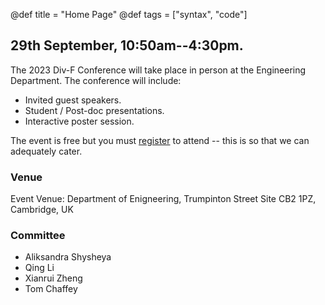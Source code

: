 @def title = "Home Page"
@def tags = ["syntax", "code"]

## 29th September, 10:50am--4:30pm.

The 2023 Div-F Conference will take place in person at the Engineering Department. The conference will include:

* Invited guest speakers.
* Student / Post-doc presentations.
* Interactive poster session.

The event is free but you must [register](https://forms.gle/Z8UWiaxHd4GCfAAy8) to attend -- this is so that we can adequately cater. 

### Venue

Event Venue:
Department of Enigneering,
Trumpinton Street Site
CB2 1PZ, Cambridge, UK

### Committee

* Aliksandra Shysheya
* Qing Li
* Xianrui Zheng
* Tom Chaffey

